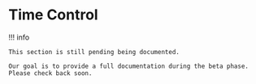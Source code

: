 # Time Control

!!! info

    This section is still pending being documented.

    Our goal is to provide a full documentation during the beta phase. Please check back soon.
